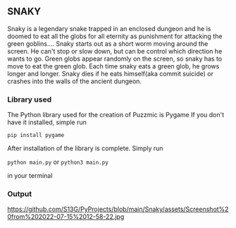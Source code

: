 ## SNAKY
Snaky is a legendary snake trapped in an enclosed dungeon and he is doomed to eat all the globs for all eternity as 
punishment for attacking the green goblins....
Snaky starts out as a short worm moving around the screen. He can't stop or slow down, but can be control which 
direction he wants to go. Green globs appear randomly on the screen, so snaky has to move to eat the green glob. 
Each time snaky eats a green glob, he grows longer and longer. Snaky dies if he eats himself(aka commit suicide) or 
crashes into the walls of the ancient dungeon.


### Library used
The Python library used for the creation of Puzzmic is Pygame
If you don't have it installed, simple run

`pip install pygame`

After installation of the library is complete.
Simply run

`python main.py` or `python3 main.py`

in your terminal

### Output
https://github.com/S13G/PyProjects/blob/main/Snaky/assets/Screenshot%20from%202022-07-15%2012-58-22.jpg